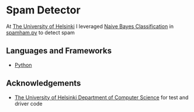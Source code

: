 # Spam Detector

At [The University of Helsinki](https://www.helsinki.fi/en) I leveraged [Naive Bayes Classification](https://medium.com/@srishtisawla/introduction-to-naive-bayes-for-classification-baefefb43a2d) in [spamham.py](https://github.com/jr2021/naive_bayes_spam/blob/master/src/spamham.py) to detect spam

## Languages and Frameworks

* [Python](https://www.python.org/)

## Acknowledgements

* [The University of Helsinki Department of Computer Science](https://www.helsinki.fi/en/computer-science) for test and driver code
